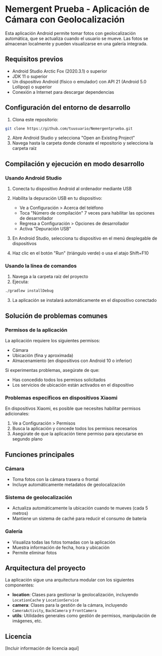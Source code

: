 # Nemergent Prueba - Aplicación de Cámara con Geolocalización

Esta aplicación Android permite tomar fotos con geolocalización automática, que se actualiza cuando el usuario se mueve. Las fotos se almacenan localmente y pueden visualizarse en una galería integrada.

## Requisitos previos

- Android Studio Arctic Fox (2020.3.1) o superior
- JDK 11 o superior
- Un dispositivo Android (físico o emulador) con API 21 (Android 5.0 Lollipop) o superior
- Conexión a Internet para descargar dependencias

## Configuración del entorno de desarrollo

1. Clona este repositorio:
```bash
git clone https://github.com/tuusuario/Nemergentprueba.git
```

2. Abre Android Studio y selecciona "Open an Existing Project"
3. Navega hasta la carpeta donde clonaste el repositorio y selecciona la carpeta raíz

## Compilación y ejecución en modo desarrollo

### Usando Android Studio

1. Conecta tu dispositivo Android al ordenador mediante USB
2. Habilita la depuración USB en tu dispositivo:
   - Ve a Configuración > Acerca del teléfono
   - Toca "Número de compilación" 7 veces para habilitar las opciones de desarrollador
   - Regresa a Configuración > Opciones de desarrollador
   - Activa "Depuración USB"

3. En Android Studio, selecciona tu dispositivo en el menú desplegable de dispositivos
4. Haz clic en el botón "Run" (triángulo verde) o usa el atajo Shift+F10

### Usando la línea de comandos

1. Navega a la carpeta raíz del proyecto
2. Ejecuta:
```bash
./gradlew installDebug
```

3. La aplicación se instalará automáticamente en el dispositivo conectado

## Solución de problemas comunes

### Permisos de la aplicación

La aplicación requiere los siguientes permisos:
- Cámara
- Ubicación (fina y aproximada)
- Almacenamiento (en dispositivos con Android 10 o inferior)

Si experimentas problemas, asegúrate de que:
- Has concedido todos los permisos solicitados
- Los servicios de ubicación están activados en el dispositivo

### Problemas específicos en dispositivos Xiaomi

En dispositivos Xiaomi, es posible que necesites habilitar permisos adicionales:
1. Ve a Configuración > Permisos
2. Busca la aplicación y concede todos los permisos necesarios
3. Asegúrate de que la aplicación tiene permiso para ejecutarse en segundo plano

## Funciones principales

### Cámara
- Toma fotos con la cámara trasera o frontal
- Incluye automáticamente metadatos de geolocalización

### Sistema de geolocalización
- Actualiza automáticamente la ubicación cuando te mueves (cada 5 metros)
- Mantiene un sistema de caché para reducir el consumo de batería

### Galería
- Visualiza todas las fotos tomadas con la aplicación
- Muestra información de fecha, hora y ubicación
- Permite eliminar fotos

## Arquitectura del proyecto

La aplicación sigue una arquitectura modular con los siguientes componentes:

- **location**: Clases para gestionar la geolocalización, incluyendo `LocationCache` y `LocationService`
- **camera**: Clases para la gestión de la cámara, incluyendo `CameraActivity`, `BackCamera` y `FrontCamera`
- **utils**: Utilidades generales como gestión de permisos, manipulación de imágenes, etc.

## Licencia

[Incluir información de licencia aquí]